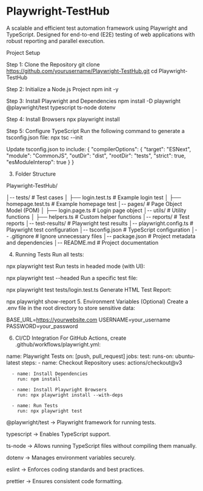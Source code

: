# Playwright-TestHub
A scalable and efficient test automation framework using Playwright and TypeScript. Designed for end-to-end (E2E) testing of web applications with robust reporting and parallel execution.

Project Setup

Step 1: Clone the Repository
git clone https://github.com/yourusername/Playwright-TestHub.git
cd Playwright-TestHub

Step 2: Initialize a Node.js Project
npm init -y

Step 3: Install Playwright and Dependencies
npm install -D playwright @playwright/test typescript ts-node dotenv

Step 4: Install Browsers
npx playwright install

Step 5: Configure TypeScript
Run the following command to generate a tsconfig.json file:
npx tsc --init

Update tsconfig.json to include:
{
  "compilerOptions": {
    "target": "ESNext",
    "module": "CommonJS",
    "outDir": "dist",
    "rootDir": "tests",
    "strict": true,
    "esModuleInterop": true
  }
}

3. Folder Structure

Playwright-TestHub/

│-- tests/                 # Test cases
│   ├── login.test.ts      # Example login test
│   ├── homepage.test.ts   # Example homepage test
│-- pages/                 # Page Object Model (POM)
│   ├── login.page.ts      # Login page object
│-- utils/                 # Utility functions
│   ├── helpers.ts         # Custom helper functions
│-- reports/               # Test reports
│-- test-results/          # Playwright test results
│-- playwright.config.ts   # Playwright test configuration
│-- tsconfig.json          # TypeScript configuration
│-- .gitignore             # Ignore unnecessary files
│-- package.json           # Project metadata and dependencies
│-- README.md              # Project documentation



4. Running Tests
Run all tests:

npx playwright test
Run tests in headed mode (with UI):

npx playwright test --headed
Run a specific test file:

npx playwright test tests/login.test.ts
Generate HTML Test Report:

npx playwright show-report
5. Environment Variables (Optional)
Create a .env file in the root directory to store sensitive data:

BASE_URL=https://yourwebsite.com
USERNAME=your_username
PASSWORD=your_password

6. CI/CD Integration
For GitHub Actions, create .github/workflows/playwright.yml:

name: Playwright Tests
on: [push, pull_request]
jobs:
  test:
    runs-on: ubuntu-latest
    steps:
      - name: Checkout Repository
        uses: actions/checkout@v3

      - name: Install Dependencies
        run: npm install

      - name: Install Playwright Browsers
        run: npx playwright install --with-deps

      - name: Run Tests
        run: npx playwright test


@playwright/test → Playwright framework for running tests.

typescript → Enables TypeScript support.

ts-node → Allows running TypeScript files without compiling them manually.

dotenv → Manages environment variables securely.

eslint → Enforces coding standards and best practices.

prettier → Ensures consistent code formatting.